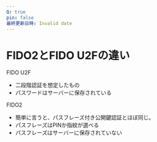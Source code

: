 ```yaml
---
Q: true
pin: false
最終更新日時: Invalid date
---
```

# FIDO2とFIDO U2Fの違い

FIDO U2F

- 二段階認証を想定したもの  
- パスワードはサーバーに保存されている  

FIDO2

- 簡単に言うと、パスフレーズ付き公開鍵認証とほぼ同じ。  
- パスフレーズはPINか指紋が選べる  
- パスフレーズはサーバーに保存されていない